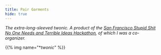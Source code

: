```yaml
---
title: Pair Garments
hide: true
---
```


*The extra-long-sleeved twonic. A product of the [San Francisco Stupid Shit No One Needs and Terrible Ideas Hackathon](http://stupidhackathon.github.io/), of which I was a co-organizer.*

{{% img name="**twonic*" %}}
